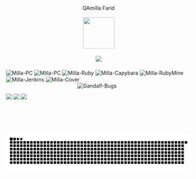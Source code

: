 <div align="center"> QAmilla Farid
  <br><br>
  <img height="180em" src="https://cdn.cloudflare.steamstatic.com/steamcommunity/public/images/avatars/ca/ca3b8bce08f37a11ae6ce4c0a3305e5f540b7aa8_full.jpg" style="width:85px;height:85px;"/>

  </div>
    <br>
<div align="center">
  <img height="180em" src="https://github-readme-stats.vercel.app/api/top-langs/?username=camillafarid&layout=compact&langs_count=7&theme=dracula"/>
</div>
<div style="display: inline_block"><br>
  <img align="center" alt="Milla-PC" height="50" width="50" src="https://www.svgrepo.com/show/19602/computer.svg">
    <img align="center" alt="Milla-PC" height="50" width="50" src="https://www.svgrepo.com/show/125599/bug.svg">
  <img align="center" alt="Milla-Ruby" height="50" width="50" src="https://www.svgrepo.com/show/349494/ruby.svg">
  <img align="center" alt="Milla-Capybara" height="50" width="50" src="https://www.svgrepo.com/show/232655/capybara.svg">
    <img align="center" alt="Milla-RubyMine" height="50" width="50" src="https://dashboard.snapcraft.io/site_media/appmedia/2017/11/rubymine.ico.png">
    <img align="center" alt="Milla-Jenkins" height="90" width="90" src="https://www.jenkins.io/images/logos/fire/fire.svg">
    <img align="center" alt="Milla-Cover" height="140" width="310" src="https://cdn.quotesgram.com/img/4/88/393331421-quote-program-testing-can-be-used-to-show-the-presence-of-bugs-but-never-to-show-their-absence-edsger-dijkstra-224478.jpg">
    <img align="right" alt="Gandalf-Bugs" height="140" width="310" src="https://i.imgflip.com/67ab7v.jpg">
</div>
  
  ##
 
<div> 
  <a href="https://instagram.com/qamillafarid" target="_blank"><img src="https://img.shields.io/badge/-Instagram-%23E4405F?style=for-the-badge&logo=instagram&logoColor=white" target="_blank"></a>
  <a href="mailto:camilla.farid@gmail.com"><img src="https://img.shields.io/badge/-Gmail-%23333?style=for-the-badge&logo=gmail&logoColor=white" target="_blank"></a>
  <a href="https://www.linkedin.com/in/camilla-farid/" target="_blank"><img src="https://img.shields.io/badge/-LinkedIn-%230077B5?style=for-the-badge&logo=linkedin&logoColor=white" target="_blank"></a> 
 
 ![Snake animation](https://github.com/camillafarid/camillafarid/blob/output/github-contribution-grid-snake.svg) 
</div>
